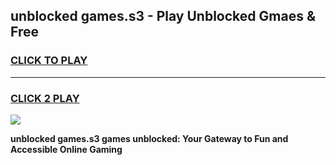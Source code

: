 
## unblocked games.s3 - Play Unblocked Gmaes & Free
<h3>
<a href="https://premium.freeplayer.one?title=unblocked_games.s3&ref=19F">CLICK TO PLAY</a></h3>
<hr>

<h3>
<a href="https://premium.freeplayer.one?title=unblocked_games.s3&ref=19F">CLICK 2 PLAY</a>
  
</h3>

<a href="https://premium.freeplayer.one?title=unblocked_games.s3&ref=19F/"><img src="https://clearcache.store/games.png"></a>


**unblocked games.s3 games unblocked: Your Gateway to Fun and Accessible Online Gaming**

